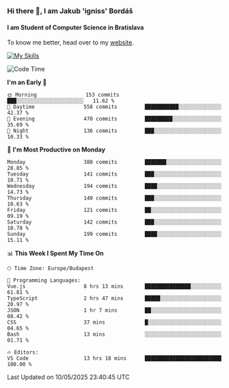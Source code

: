 ### Hi there 👋, I am Jakub 'igniss' Bordáš

#### I am Student of Computer Science in Bratislava
To know me better, head over to my [website](https://bordas.sk).

[![My Skills](https://skillicons.dev/icons?i=js,typescript,html,css,figma,svelte,vue,next,postgresql,nest,express,nodejs)](https://bordas.sk)


<!--START_SECTION:waka-->
![Code Time](http://img.shields.io/badge/Code%20Time-1%2C885%20hrs%2027%20mins-blue)

**I'm an Early 🐤** 

```text
🌞 Morning                153 commits         ███░░░░░░░░░░░░░░░░░░░░░░   11.62 % 
🌆 Daytime                558 commits         ███████████░░░░░░░░░░░░░░   42.37 % 
🌃 Evening                470 commits         █████████░░░░░░░░░░░░░░░░   35.69 % 
🌙 Night                  136 commits         ███░░░░░░░░░░░░░░░░░░░░░░   10.33 % 
```
📅 **I'm Most Productive on Monday** 

```text
Monday                   380 commits         ███████░░░░░░░░░░░░░░░░░░   28.85 % 
Tuesday                  141 commits         ███░░░░░░░░░░░░░░░░░░░░░░   10.71 % 
Wednesday                194 commits         ████░░░░░░░░░░░░░░░░░░░░░   14.73 % 
Thursday                 140 commits         ███░░░░░░░░░░░░░░░░░░░░░░   10.63 % 
Friday                   121 commits         ██░░░░░░░░░░░░░░░░░░░░░░░   09.19 % 
Saturday                 142 commits         ███░░░░░░░░░░░░░░░░░░░░░░   10.78 % 
Sunday                   199 commits         ████░░░░░░░░░░░░░░░░░░░░░   15.11 % 
```


📊 **This Week I Spent My Time On** 

```text
🕑︎ Time Zone: Europe/Budapest

💬 Programming Languages: 
Vue.js                   8 hrs 13 mins       ███████████████░░░░░░░░░░   61.81 % 
TypeScript               2 hrs 47 mins       █████░░░░░░░░░░░░░░░░░░░░   20.97 % 
JSON                     1 hr 7 mins         ██░░░░░░░░░░░░░░░░░░░░░░░   08.42 % 
CSS                      37 mins             █░░░░░░░░░░░░░░░░░░░░░░░░   04.65 % 
Bash                     13 mins             ░░░░░░░░░░░░░░░░░░░░░░░░░   01.71 % 

🔥 Editors: 
VS Code                  13 hrs 18 mins      █████████████████████████   100.00 % 
```


 Last Updated on 10/05/2025 23:40:45 UTC
<!--END_SECTION:waka-->
